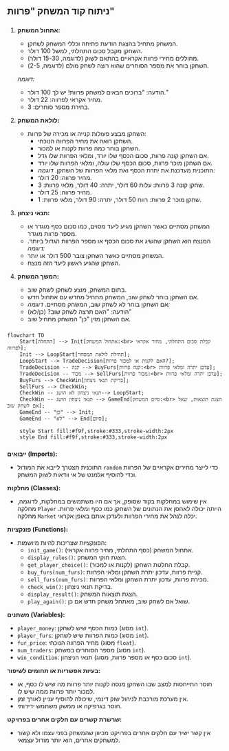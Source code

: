 ## ניתוח קוד המשחק "פרוות"

### <algorithm>

1. **אתחול המשחק:**
   - המשחק מתחיל בהצגת הודעת פתיחה וכללי המשחק לשחקן.
   - השחקן מקבל סכום התחלתי, למשל 100 דולר.
   - מחוללים מחירי פרוות אקראיים בהתאם לשוק (לדוגמה, 15-30 דולר).
   - השחקן בוחר את מספר הסוחרים שהוא רוצה לשחק מולם (לדוגמה, 2-5).

   *דוגמה:*
    - הודעה: "ברוכים הבאים למשחק פרוות! יש לך 100 דולר."
    - מחיר אקראי לפרווה: 22 דולר.
    - בחירת מספר סוחרים: 3.
2. **לולאת המשחק:**
   - השחקן מבצע פעולות קנייה או מכירה של פרוות:
     - השחקן רואה את מחיר הפרווה הנוכחי.
     - השחקן בוחר כמה פרוות לקנות או למכור.
     - אם השחקן קונה פרוות, סכום הכסף שלו יורד, ומלאי הפרוות שלו גדל.
     - אם השחקן מוכר פרוות, סכום הכסף שלו עולה, ומלאי הפרוות שלו יורד.
     - התוכנית מעדכנת את יתרת הכסף ואת מלאי הפרוות של השחקן.
   *דוגמה:*
     - מחיר פרווה: 20 דולר.
     - שחקן קונה 3 פרוות: עלות 60 דולר, יתרה: 40 דולר, מלאי פרוות: 3.
     - מחיר פרווה: 25 דולר.
     - שחקן מוכר 2 פרוות: רווח 50 דולר, יתרה: 90 דולר, מלאי פרוות: 1.

3. **תנאי ניצחון:**
   - המשחק מסתיים כאשר השחקן מגיע ליעד מסוים, כמו סכום כסף מוגדר או מספר פרוות מוגדר.
   - המנצח הוא השחקן שהשיג את סכום הכסף או מספר הפרוות הגדול ביותר.
   *דוגמה:*
    - המשחק מסתיים כאשר השחקן צובר 500 דולר או יותר.
    - השחקן שהגיע ראשון ליעד הזה מנצח.

4. **המשך המשחק:**
    - בתום המשחק, מוצע לשחקן לשחק שוב.
    - אם השחקן בוחר לשחק שוב, המשחק מתחיל מחדש עם אתחול חדש.
    - אם השחקן בוחר לא לשחק שוב, המשחק מסתיים.
    *דוגמה:*
     - הודעה: "האם תרצה לשחק שוב? (כן/לא)"
     - אם השחקן מזין "כן" המשחק מתחיל שוב.

### <mermaid>

```mermaid
flowchart TD
    Start[התחלה] --> Init[אתחול המשחק:<br> קבלת סכום התחלתי, מחיר אקראי לפרווה];
    Init --> LoopStart[תחילת לולאת המסחר];
    LoopStart --> TradeDecision[האם לקנות או למכור פרוות?];
    TradeDecision -- קנה --> BuyFurs[קנה פרוות:<br> עדכן יתרה ומלאי פרוות];
    TradeDecision -- מכור --> SellFurs[מכור פרוות:<br> עדכן יתרה ומלאי פרוות];
    BuyFurs --> CheckWin[בדיקת תנאי ניצחון];
    SellFurs --> CheckWin;
    CheckWin -- תנאי ניצחון לא הושג--> LoopStart;
    CheckWin -- תנאי ניצחון הושג --> GameEnd[סיום המשחק:<br> הצגת תוצאות, שאל אם לשחק שוב];
    GameEnd -- "כן" --> Init;
    GameEnd -- "לא" --> End[סיום];
    
    style Start fill:#f9f,stroke:#333,stroke-width:2px
    style End fill:#f9f,stroke:#333,stroke-width:2px
```

### <explanation>

**ייבואים (Imports):**
  - התוכנית תצטרך לייבא את המודול `random` כדי לייצר מחירים אקראיים של הפרוות וכדי להוסיף אלמנט של אי וודאות לשוק המשחק.

**מחלקות (Classes):**
  - אין שימוש במחלקות בקוד שסופק, אך אם היו משתמשים במחלקות, לדוגמה, מחלקה `Player` הייתה יכולה לאחסן את הנתונים של השחקן כמו כסף ומלאי פרוות. מחלקה `Market` יכלה לנהל את מחירי הפרוות ולעדכן אותם באופן אקראי.

**פונקציות (Functions):**
- הפונקציות שצריכות להיות מיושמות:
    - `init_game()`: אתחול המשחק (כסף התחלתי, מחיר פרווה אקראי).
    - `display_rules()`: הצגת חוקי המשחק.
    - `get_player_choice()`: קבלת החלטת השחקן (לקנות או למכור).
    - `buy_furs(num_furs)`: קניית פרוות, עדכון יתרת השחקן ומלאי הפרוות.
    - `sell_furs(num_furs)`: מכירת פרוות, עדכון יתרת השחקן ומלאי הפרוות.
    - `check_win()`: בדיקת תנאי ניצחון.
    - `display_result()`: הצגת תוצאות המשחק.
    - `play_again()`: שואל אם לשחק שוב, מאתחל משחק חדש אם כן.

**משתנים (Variables):**
  - `player_money`: כמות הכסף שיש לשחקן (מסוג `int`).
  - `player_furs`: כמות הפרוות שיש לשחקן (מסוג `int`).
  - `fur_price`: מחיר הפרווה הנוכחי (מסוג `float`).
  - `num_traders`: מספר הסוחרים במשחק (מסוג `int`).
  - `win_condition`: תנאי הניצחון (סכום כסף או מספר פרוות, מסוג `int`).

**בעיות אפשריות או תחומים לשיפור:**
- חוסר התייחסות למצב שבו השחקן מנסה לקנות יותר פרוות מה שיש לו כסף, או למכור יותר פרוות ממה שיש לו.
- אין מערכת מורכבת לניהול שוק דינמי, שיכולה להוסיף עניין לאורך זמן.
- חוסר בגרפיקה או ממשק משתמש ידידותי.

**שרשרת קשרים עם חלקים אחרים בפרויקט:**
- אין קשר ישיר עם חלקים אחרים בפרויקט מכיוון שהמשחק בפני עצמו ולא קשור למשחקים אחרים, הוא יותר מודול עצמאי.